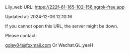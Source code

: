 Lily_web URL: https://222f-61-165-102-156.ngrok-free.app

Updated at: 2024-12-06 12:10:16

If you cannot open this URL, the server might be down.

Please contact: 

goley04@foxmail.com Or Wechat:GL_yeaH